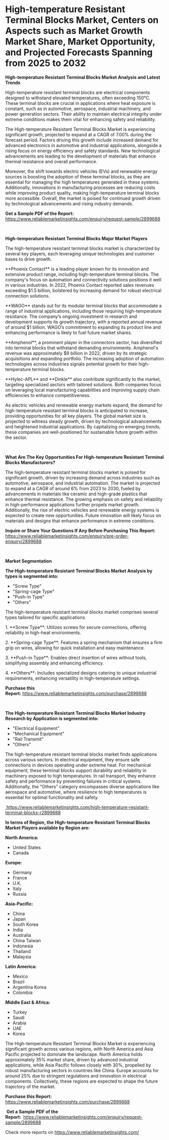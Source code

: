 <p><h1>High-temperature Resistant Terminal Blocks Market, Centers on Aspects such as Market Growth Market Share, Market Opportunity, and Projected Forecasts Spanning from 2025 to 2032</h1></p><p><strong>High-temperature Resistant Terminal Blocks Market Analysis and Latest Trends</strong></p>
<p><p>High-temperature resistant terminal blocks are electrical components designed to withstand elevated temperatures, often exceeding 150°C. These terminal blocks are crucial in applications where heat exposure is constant, such as in automotive, aerospace, industrial machinery, and power generation sectors. Their ability to maintain electrical integrity under extreme conditions makes them vital for enhancing safety and reliability.</p><p>The High-temperature Resistant Terminal Blocks Market is experiencing significant growth, projected to expand at a CAGR of 7.00% during the forecast period. Factors driving this growth include increased demand for advanced electronics in automotive and industrial applications, alongside a rising focus on energy efficiency and safety standards. New technological advancements are leading to the development of materials that enhance thermal resistance and overall performance. </p><p>Moreover, the shift towards electric vehicles (EVs) and renewable energy sources is boosting the adoption of these terminal blocks, as they are essential for managing the high temperatures generated in these systems. Additionally, innovations in manufacturing processes are reducing costs while improving product quality, making high-temperature terminal blocks more accessible. Overall, the market is poised for continued growth driven by technological advancements and rising industry demands.</p></p>
<p><strong>Get a Sample PDF of the Report:&nbsp;</strong> <a href="https://www.reliablemarketinsights.com/enquiry/request-sample/2899688?utm_campaign=3014&utm_medium=2&utm_source=Github&utm_content=ia&utm_term=16032025&utm_id=high-temperature-resistant-terminal-blocks">https://www.reliablemarketinsights.com/enquiry/request-sample/2899688</a></p>
<p>&nbsp;</p>
<p><strong>High-temperature Resistant Terminal Blocks Major Market Players</strong></p>
<p><p>The high-temperature resistant terminal blocks market is characterized by several key players, each leveraging unique technologies and customer bases to drive growth. </p><p>**Phoenix Contact** is a leading player known for its innovation and extensive product range, including high-temperature terminal blocks. The company's focus on automation and connectivity solutions positions it well in various industries. In 2022, Phoenix Contact reported sales revenues exceeding $1.5 billion, bolstered by increasing demand for robust electrical connection solutions.</p><p>**WAGO** stands out for its modular terminal blocks that accommodate a range of industrial applications, including those requiring high-temperature resistance. The company’s ongoing investment in research and development supports its growth trajectory, with a reported annual revenue of around $1 billion. WAGO’s commitment to expanding its product line and enhancing performance is likely to fuel future market shares.</p><p>**Amphenol**, a prominent player in the connectors sector, has diversified into terminal blocks that withstand demanding environments. Amphenol's revenue was approximately $9 billion in 2022, driven by its strategic acquisitions and expanding portfolio. The increasing adoption of automation technologies across industries signals potential growth for their high-temperature terminal blocks.</p><p>**Hylec-APL** and **Dinkle** also contribute significantly to the market, targeting specialized sectors with tailored solutions. Both companies focus on leveraging local manufacturing capabilities and improving supply chain efficiencies to enhance competitiveness.</p><p>As electric vehicles and renewable energy markets expand, the demand for high-temperature resistant terminal blocks is anticipated to increase, providing opportunities for all key players. The global market size is projected to witness steady growth, driven by technological advancements and heightened industrial applications. By capitalizing on emerging trends, these companies are well-positioned for sustainable future growth within the sector.</p></p>
<p>&nbsp;</p>
<p><strong>What Are The Key Opportunities For High-temperature Resistant Terminal Blocks Manufacturers?</strong></p>
<p><p>The high-temperature resistant terminal blocks market is poised for significant growth, driven by increasing demand across industries such as automotive, aerospace, and industrial automation. The market is projected to expand at a CAGR of around 6% from 2023 to 2030, fueled by advancements in materials like ceramic and high-grade plastics that enhance thermal resistance. The growing emphasis on safety and reliability in high-performance applications further propels market growth. Additionally, the rise of electric vehicles and renewable energy systems is expected to create new opportunities. Future innovation will likely focus on materials and designs that enhance performance in extreme conditions.</p></p>
<p><strong>Inquire or Share Your Questions If Any Before Purchasing This Report:</strong> <a href="https://www.reliablemarketinsights.com/enquiry/pre-order-enquiry/2899688?utm_campaign=3014&utm_medium=2&utm_source=Github&utm_content=ia&utm_term=16032025&utm_id=high-temperature-resistant-terminal-blocks">https://www.reliablemarketinsights.com/enquiry/pre-order-enquiry/2899688</a></p>
<p>&nbsp;</p>
<p><strong>Market Segmentation</strong></p>
<p><strong>The High-temperature Resistant Terminal Blocks Market Analysis by types is segmented into:</strong></p>
<p><ul><li>"Screw Type"</li><li>"Spring-cage Type"</li><li>"Push-in Type"</li><li>"Others"</li></ul></p>
<p><p>The high-temperature resistant terminal blocks market comprises several types tailored for specific applications. </p><p>1. **Screw Type**: Utilizes screws for secure connections, offering reliability in high-heat environments.</p><p>2. **Spring-cage Type**: Features a spring mechanism that ensures a firm grip on wires, allowing for quick installation and easy maintenance.</p><p>3. **Push-in Type**: Enables direct insertion of wires without tools, simplifying assembly and enhancing efficiency.</p><p>4. **Others**: Includes specialized designs catering to unique industrial requirements, enhancing versatility in high-temperature settings.</p></p>
<p><strong>Purchase this Report:&nbsp;</strong><a href="https://www.reliablemarketinsights.com/purchase/2899688?utm_campaign=3014&utm_medium=2&utm_source=Github&utm_content=ia&utm_term=16032025&utm_id=high-temperature-resistant-terminal-blocks">https://www.reliablemarketinsights.com/purchase/2899688</a></p>
<p>&nbsp;</p>
<p><strong>The High-temperature Resistant Terminal Blocks Market Industry Research by Application is segmented into:</strong></p>
<p><ul><li>"Electrical Equipment"</li><li>"Mechanical Equipment"</li><li>"Rail Transmit"</li><li>"Others"</li></ul></p>
<p><p>The high-temperature resistant terminal blocks market finds applications across various sectors. In electrical equipment, they ensure safe connections in devices operating under extreme heat. For mechanical equipment, these terminal blocks support durability and reliability in machinery exposed to high temperatures. In rail transport, they enhance safety and performance by preventing failures in critical systems. Additionally, the "Others" category encompasses diverse applications like aerospace and automotive, where resilience to high temperatures is essential for optimal functionality and safety.</p></p>
<p><a href="https://www.reliablemarketinsights.com/high-temperature-resistant-terminal-blocks-r2899688?utm_campaign=3014&utm_medium=2&utm_source=Github&utm_content=ia&utm_term=16032025&utm_id=high-temperature-resistant-terminal-blocks">&nbsp;https://www.reliablemarketinsights.com/high-temperature-resistant-terminal-blocks-r2899688</a></p>
<p><strong>In terms of Region, the High-temperature Resistant Terminal Blocks Market Players available by Region are:</strong></p>
<p>
    <p> <strong> North America: </strong>
        <ul>
            <li>United States</li>
            <li>Canada</li>
        </ul>
        </p> 
    <p> <strong> Europe: </strong>
        <ul>
            <li>Germany</li>
            <li>France</li>
            <li>U.K.</li>
            <li>Italy</li>
            <li>Russia</li>
        </ul>
        </p> 
    <p> <strong> Asia-Pacific: </strong>
        <ul>
            <li>China</li>
            <li>Japan</li>
            <li>South Korea</li>
            <li>India</li>
            <li>Australia</li>
            <li>China Taiwan</li>
            <li>Indonesia</li>
            <li>Thailand</li>
            <li>Malaysia</li>
        </ul>
        </p> 
    <p> <strong> Latin America: </strong>
        <ul>
            <li>Mexico</li>
            <li>Brazil</li>
            <li>Argentina Korea</li>
            <li>Colombia</li>
        </ul>
        </p> 
    <p> <strong> Middle East & Africa: </strong>
        <ul>
            <li>Turkey</li>
            <li>Saudi</li>
            <li>Arabia</li>
            <li>UAE</li>
            <li>Korea</li>
        </ul>
    </p>
    </p>
<p><p>The High-temperature Resistant Terminal Blocks Market is experiencing significant growth across various regions, with North America and Asia Pacific projected to dominate the landscape. North America holds approximately 35% market share, driven by advanced industrial applications, while Asia Pacific follows closely with 30%, propelled by robust manufacturing sectors in countries like China. Europe accounts for around 25% due to stringent regulations and innovation in electrical components. Collectively, these regions are expected to shape the future trajectory of the market.</p></p>
<p><strong>Purchase this Report: </strong><a href="https://www.reliablemarketinsights.com/purchase/2899688?utm_campaign=3014&utm_medium=2&utm_source=Github&utm_content=ia&utm_term=16032025&utm_id=high-temperature-resistant-terminal-blocks">https://www.reliablemarketinsights.com/purchase/2899688</a></p>
<p>&nbsp;<strong>Get a Sample PDF of the Report:&nbsp;&nbsp;</strong><a href="https://www.reliablemarketinsights.com/enquiry/request-sample/2899688?utm_campaign=3014&utm_medium=2&utm_source=Github&utm_content=ia&utm_term=16032025&utm_id=high-temperature-resistant-terminal-blocks">https://www.reliablemarketinsights.com/enquiry/request-sample/2899688</a></p>
<p><strong></strong></p>
<p>Check more reports on <a href="https://www.reliablemarketinsights.com/?utm_campaign=3014&utm_medium=2&utm_source=Github&utm_content=ia&utm_term=16032025&utm_id=high-temperature-resistant-terminal-blocks">https://www.reliablemarketinsights.com/</a></p>